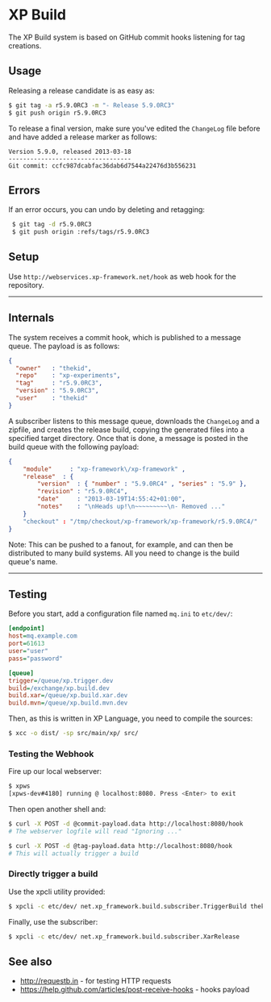 XP Build
========
The XP Build system is based on GitHub commit hooks listening for tag creations.

Usage
-----
Releasing a release candidate is as easy as:

```sh
$ git tag -a r5.9.0RC3 -m "- Release 5.9.0RC3"
$ git push origin r5.9.0RC3
```

To release a final version, make sure you've edited the `ChangeLog` file before
and have added a release marker as follows:

```
Version 5.9.0, released 2013-03-18
----------------------------------
Git commit: ccfc987dcabfac36dab6d7544a22476d3b556231
```

Errors
------
If an error occurs, you can undo by deleting and retagging:

```sh
 $ git tag -d r5.9.0RC3
 $ git push origin :refs/tags/r5.9.0RC3
```

Setup
-----
Use `http://webservices.xp-framework.net/hook` as web hook for the repository.

* * *

Internals
---------
The system receives a commit hook, which is published to a message queue. 
The payload is as follows:

```json
{ 
  "owner" 	: "thekid",
  "repo"  	: "xp-experiments", 
  "tag"   	: "r5.9.0RC3",
  "version" : "5.9.0RC3",
  "user"  	: "thekid" 
}
```

A subscriber listens to this message queue, downloads the `ChangeLog` and
a zipfile, and creates the release build, copying the generated files into 
a specified target directory. Once that is done, a message is posted in the
build queue with the following payload:

```json
{ 
	"module" 	 : "xp-framework\/xp-framework" , 
	"release"  : { 
		"version"  : { "number" : "5.9.0RC4" , "series" : "5.9" }, 
		"revision" : "r5.9.0RC4", 
		"date"	   : "2013-03-19T14:55:42+01:00",
		"notes"    : "\nHeads up!\n~~~~~~~~~\n- Removed ..."
	}
	"checkout" : "/tmp/checkout/xp-framework/xp-framework/r5.9.0RC4/" 
}
```

Note: This can be pushed to a fanout, for example, and can then be
distributed to many build systems. All you need to change is the build 
queue's name.

* * *

Testing
-------
Before you start, add a configuration file named `mq.ini` to `etc/dev/`:

```ini
[endpoint]
host=mq.example.com
port=61613
user="user"
pass="password"

[queue]
trigger=/queue/xp.trigger.dev
build=/exchange/xp.build.dev
build.xar=/queue/xp.build.xar.dev
build.mvn=/queue/xp.build.mvn.dev
```

Then, as this is written in XP Language, you need to compile the sources:

```sh
$ xcc -o dist/ -sp src/main/xp/ src/
```

### Testing the Webhook
Fire up our local webserver:

```sh
$ xpws
[xpws-dev#4180] running @ localhost:8080. Press <Enter> to exit
```

Then open another shell and:

```sh
$ curl -X POST -d @commit-payload.data http://localhost:8080/hook
# The webserver logfile will read "Ignoring ..."

$ curl -X POST -d @tag-payload.data http://localhost:8080/hook
# This will actually trigger a build
```

### Directly trigger a build
Use the xpcli utility provided:

```sh
$ xpcli -c etc/dev/ net.xp_framework.build.subscriber.TriggerBuild thekid/xp-framework r5.9.0RC5
```


Finally, use the subscriber:

```sh
$ xpcli -c etc/dev/ net.xp_framework.build.subscriber.XarRelease
```

See also
--------
* http://requestb.in - for testing HTTP requests
* https://help.github.com/articles/post-receive-hooks - hooks payload